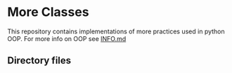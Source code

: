# More Classes

This repository contains implementations of more practices used in python OOP. For more info on OOP see [INFO.md](https://github.com/BradleyGilden/alx-higher_level_programming/blob/master/0x06-python-classes/INFO.md)

## Directory files

